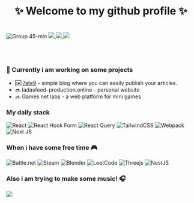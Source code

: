 <div align=center><h1>✨ Welcome to my github profile ✨<h1/></div>

![Group 45-min](https://github.com/ladasfeed/ladasfeed/assets/57018343/26c5041b-0a86-4538-a885-5cca85792bed)
<a href="https://t.me/vvoya_ger">
   <img src="https://img.shields.io/badge/Telegram-2CA5E0?style=for-the-badge&logo=telegram&logoColor=white"/>
</a>
<a href="https://www.linkedin.com/in/daniil-sobolev-b22058222?utm_source=share&utm_campaign=share_via&utm_content=profile&utm_medium=android_app">
   <img src="https://img.shields.io/badge/LinkedIn-0077B5?style=for-the-badge&logo=linkedin&logoColor=white"/>
</a>
<a href="mailto:donkaban597@gmail.com">
   <img src="https://img.shields.io/badge/Gmail-D14836?style=for-the-badge&logo=gmail&logoColor=white"/>
</a>


<br/><br/>

### 📌 Currently i am working on some projects
- 🆗 [7ate9](https://7ate9-blog.site/) - simple blog where you can easily publish your articles.
- 🔜 ladasfeed-production.online - personal website
- 🔜 Games net labs - a web platform for mini games 

### My daily stack
![React](https://img.shields.io/badge/react-%2320232a.svg?style=for-the-badge&logo=react&logoColor=%2361DAFB)
![React Hook Form](https://img.shields.io/badge/React%20Hook%20Form-%23EC5990.svg?style=for-the-badge&logo=reacthookform&logoColor=white)
![React Query](https://img.shields.io/badge/-React%20Query-FF4154?style=for-the-badge&logo=react%20query&logoColor=white)
![TailwindCSS](https://img.shields.io/badge/tailwindcss-%2338B2AC.svg?style=for-the-badge&logo=tailwind-css&logoColor=white)
![Webpack](https://img.shields.io/badge/webpack-%238DD6F9.svg?style=for-the-badge&logo=webpack&logoColor=black)
![Next JS](https://img.shields.io/badge/Next-black?style=for-the-badge&logo=next.js&logoColor=white)

### When i have some free time 🎮
![Battle.net](https://img.shields.io/badge/battle.net-%2300AEFF.svg?style=for-the-badge&logo=battle.net&logoColor=white)
![Steam](https://img.shields.io/badge/steam-%23000000.svg?style=for-the-badge&logo=steam&logoColor=white)
![Blender](https://img.shields.io/badge/blender-%23F5792A.svg?style=for-the-badge&logo=blender&logoColor=white)
![LeetCode](https://img.shields.io/badge/LeetCode-000000?style=for-the-badge&logo=LeetCode&logoColor=#d16c06)
![Threejs](https://img.shields.io/badge/threejs-black?style=for-the-badge&logo=three.js&logoColor=white)
![NestJS](https://img.shields.io/badge/nestjs-%23E0234E.svg?style=for-the-badge&logo=nestjs&logoColor=white)

### Also i am trying to make some music! 🎧
<a href="https://open.spotify.com/artist/68caSSjss6Jt8ND2PdB03w?si=pbrukID5TS-_pkeZqJ61ZQ">
<img src="https://img.shields.io/badge/Spotify-1ED760?style=for-the-badge&logo=spotify&logoColor=white"/>
</a>

<!--
**ladasfeed/ladasfeed** is a ✨ _special_ ✨ repository because its `README.md` (this file) appears on your GitHub profile.

Here are some ideas to get you started:

- 🔭 I’m currently working on ...
- 🌱 I’m currently learning ...
- 👯 I’m looking to collaborate on ...
- 🤔 I’m looking for help with ...
- 💬 Ask me about ...
- 📫 How to reach me: ...
- 😄 Pronouns: ...
- ⚡ Fun fact: ...
-->
